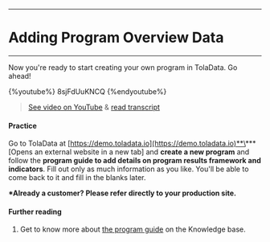 ****
# Adding Program Overview Data
---

Now you're ready to start creating your own program in TolaData. Go ahead!

{%youtube%} 8sjFdUuKNCQ {%endyoutube%}  
> [See video on YouTube](https://www.youtube.com/embed/8sjFdUuKNCQ?rel=0) & [read transcript](https://docs.google.com/document/d/1DCaeMviBwSO5hGSfeh6Y9McPI6D1dzxJyDs5kKa4wug/edit#heading=h.1vnvll9yywm3)

#### Practice

Go to TolaData at [https://demo.toladata.io](https://demo.toladata.io)**\*** \[Opens an external website in a new tab\] and **create a new program** and follow the **program guide to add details on program results framework and indicators**. Fill out only as much information as you like. You'll be able to come back to it and fill in the blanks later.

**\*Already a customer? Please refer directly to your production site.**

#### Further reading

1. Get to know more about [the program guide](https://help.toladata.com/en/6-programs/program-guide.html) on the Knowledge base.



